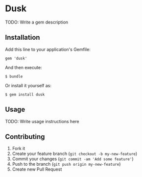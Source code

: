 # Dusk

TODO: Write a gem description

## Installation

Add this line to your application's Gemfile:

    gem 'dusk'

And then execute:

    $ bundle

Or install it yourself as:

    $ gem install dusk

## Usage

TODO: Write usage instructions here

## Contributing

1. Fork it
2. Create your feature branch (`git checkout -b my-new-feature`)
3. Commit your changes (`git commit -am 'Add some feature'`)
4. Push to the branch (`git push origin my-new-feature`)
5. Create new Pull Request
